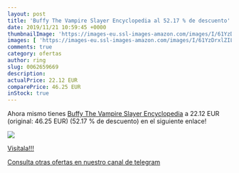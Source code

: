 ```yaml
---
layout: post
title: 'Buffy The Vampire Slayer Encyclopedia al 52.17 % de descuento'
date: 2019/11/21 10:59:45 +0000
thumbnailImage: 'https://images-eu.ssl-images-amazon.com/images/I/61YzDrxlZIL._SL200_.jpg'
images: [ 'https://images-eu.ssl-images-amazon.com/images/I/61YzDrxlZIL._SL200_.jpg' ]
comments: true
category: ofertas
author: ring
slug: 0062659669
description:
actualPrice: 22.12 EUR
comparePrice: 46.25 EUR
inStock: true
---
```


Ahora mismo tienes [Buffy The Vampire Slayer Encyclopedia](https://www.amazon.com/dp/0062659669/?tag=redken08-20) a 22.12 EUR (original: 46.25 EUR) (52.17 %  de descuento) en el siguiente enlace!

[![](https://images-eu.ssl-images-amazon.com/images/I/61YzDrxlZIL._SL200_.jpg)](https://www.amazon.com/dp/0062659669/?tag=redken08-20)

[Visítala!!!](https://www.amazon.com/dp/0062659669/?tag=redken08-20)

[Consulta otras ofertas en nuestro canal de telegram](https://t.me/s/ofertas25)
